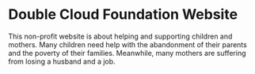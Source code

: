 # Double Cloud Foundation Website

This non-profit website is about helping and supporting children and mothers. Many children need help with the abandonment of their parents and the poverty of their families. Meanwhile, many mothers are suffering from losing a husband and a job.
